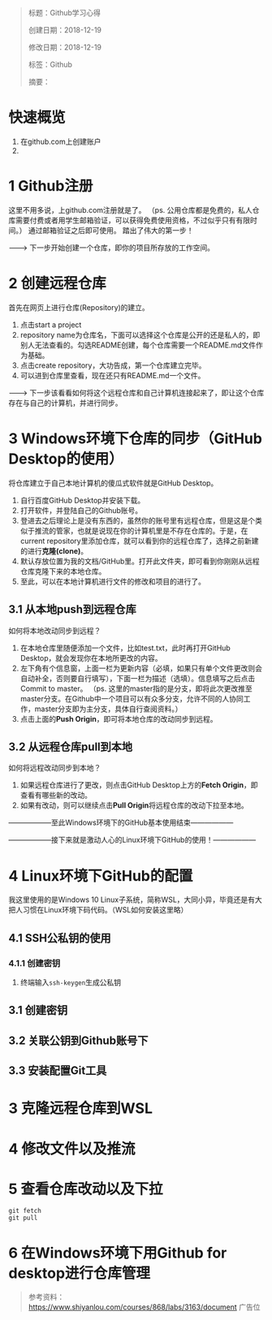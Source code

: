 > 标题：Github学习心得
> 
> 创建日期：2018-12-19
> 
> 修改日期：2018-12-19
> 
> 标签：Github
> 
> 摘要：

# 快速概览

1. 在github.com上创建账户
2. 

# 1 Github注册
这里不用多说，上github.com注册就是了。
（ps. 公用仓库都是免费的，私人仓库需要付费或者用学生邮箱验证，可以获得免费使用资格，不过似乎只有有限时间。）
通过邮箱验证之后即可使用。
踏出了伟大的第一步！

---> 下一步开始创建一个仓库，即你的项目所存放的工作空间。

# 2 创建远程仓库
首先在网页上进行仓库(Repository)的建立。
1. 点击start a project
2. repository name为仓库名，下面可以选择这个仓库是公开的还是私人的，即别人无法查看的。勾选README创建，每个仓库需要一个README.md文件作为基础。
3. 点击create repository，大功告成，第一个仓库建立完毕。
4. 可以进到仓库里查看，现在还只有README.md一个文件。

---> 下一步该看看如何将这个远程仓库和自己计算机连接起来了，即让这个仓库存在与自己的计算机，并进行同步。

# 3 Windows环境下仓库的同步（GitHub Desktop的使用）
将仓库建立于自己本地计算机的傻瓜式软件就是GitHub Desktop。
1. 自行百度GitHub Desktop并安装下载。
2. 打开软件，并登陆自己的Github账号。
3. 登进去之后理论上是没有东西的，虽然你的账号里有远程仓库，但是这是个类似于推流的管家，也就是说现在你的计算机里是不存在仓库的。于是，在current repository里添加仓库，就可以看到你的远程仓库了，选择之前新建的进行**克隆(clone)**。
4. 默认存放位置为我的文档/GitHub里。打开此文件夹，即可看到你刚刚从远程仓库克隆下来的本地仓库。
5. 至此，可以在本地计算机进行文件的修改和项目的进行了。

## 3.1 从本地push到远程仓库
如何将本地改动同步到远程？
1. 在本地仓库里随便添加一个文件，比如test.txt，此时再打开GitHub Desktop，就会发现你在本地所更改的内容。
2. 左下角有个信息窗，上面一栏为更新内容（必填，如果只有单个文件更改则会自动补全，否则要自行填写），下面一栏为描述（选填）。信息填写之后点击Commit to master。
（ps. 这里的master指的是分支，即将此次更改推至master分支。在Github中一个项目可以有众多分支，允许不同的人协同工作，master分支即为主分支，具体自行查阅资料。）
3. 点击上面的**Push Origin**，即可将本地仓库的改动同步到远程。

## 3.2 从远程仓库pull到本地
如何将远程改动同步到本地？
1. 如果远程仓库进行了更改，则点击GitHub Desktop上方的**Fetch Origin**，即查看有哪些新的改动。
2. 如果有改动，则可以继续点击**Pull Origin**将远程仓库的改动下拉至本地。

——————至此Windows环境下的GitHub基本使用结束——————

——————接下来就是激动人心的Linux环境下GitHub的使用！——————

# 4 Linux环境下GitHub的配置
我这里使用的是Windows 10 Linux子系统，简称WSL，大同小异，毕竟还是有大把人习惯在Linux环境下码代码。（WSL如何安装这里略）

## 4.1 SSH公私钥的使用
### 4.1.1 创建密钥
1. 终端输入`ssh-keygen`生成公私钥

## 3.1 创建密钥
## 3.2 关联公钥到Github账号下
## 3.3 安装配置Git工具

# 3 克隆远程仓库到WSL

# 4 修改文件以及推流

# 5 查看仓库改动以及下拉
```
git fetch
git pull
```

# 6 在Windows环境下用Github for desktop进行仓库管理

> 参考资料：
> https://www.shiyanlou.com/courses/868/labs/3163/document
> 广告位